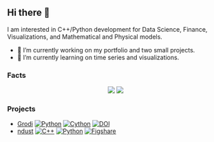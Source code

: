 ## Hi there 👋

<!--
**caos21/caos21** is a ✨ _special_ ✨ repository because its `README.md` (this file) appears on your GitHub profile.
-->

I am interested in C++/Python development for Data Science, Finance, Visualizations, and Mathematical and Physical models.

- 🔭 I’m currently working on my portfolio and two small projects.
- 🌱 I’m currently learning on time series and visualizations.
<!--- 👯 I’m looking to collaborate on open source: scipy, numpy, tensorflow, and opencv.-->

### Facts
<p align="center">
  <img src="https://github-readme-stats.vercel.app/api?username=caos21&show_icons=true&theme=default&count_private=true">
  <img src="https://github-readme-stats.vercel.app/api/top-langs/?username=caos21&hide=Jupyter%20Notebook&show_icons=true">
</p>

### Projects
 
- [Grodi](https://github.com/caos21/Grodi) [![Python](https://img.shields.io/badge/-Python-8fcf01?style=flat-square&logo=Python)](https://github.com/caos21/Grodi/blob/master/carrus.py) [![Cython](https://img.shields.io/badge/-Cython-orange?style=flat-square&logo=Python)](https://github.com/caos21/Grodi/blob/master/coagulatio/coagulatio.pyx) [![DOI](https://zenodo.org/badge/DOI/10.5281/zenodo.3568131.svg)](https://doi.org/10.5281/zenodo.3568131)
- [ndust](https://github.com/caos21/ndust) [![C++](https://img.shields.io/badge/-C++-gray?style=flat-square&logo=c%2B%2B)](https://github.com/caos21/ndust/blob/master/include/enhancement.h) [![Python](https://img.shields.io/badge/-Python-8fcf01?style=flat-square&logo=Python)](https://github.com/caos21/ndust/tree/master/ndust) [![Figshare](https://img.shields.io/badge/FigShare-10.6084/m9.figshare.c.4206779-blue?style=flat-square&logo=Figshare)](https://doi.org/10.6084/m9.figshare.c.4206779)





